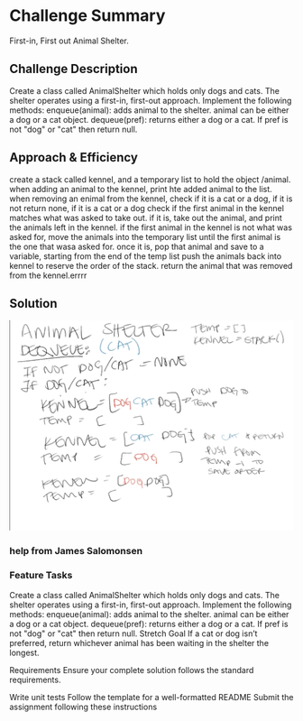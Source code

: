 # Challenge Summary
First-in, First out Animal Shelter.

## Challenge Description
Create a class called AnimalShelter which holds only dogs and cats. The shelter operates using a first-in, first-out approach.
Implement the following methods:
enqueue(animal): adds animal to the shelter. animal can be either a dog or a cat object.
dequeue(pref): returns either a dog or a cat. If pref is not "dog" or "cat" then return null.

## Approach & Efficiency
create a stack called kennel, and a temporary list to hold the object /animal. when adding an animal to the kennel, print hte added animal to the list. when removing an enimal from the kennel, check if it is a cat or a dog, if it is not return none, if it is a cat or a dog check if the first animal in the kennel matches what was asked to take out. if it is, take out the animal, and print the animals left in the kennel. if the first animal in the kennel is not what was asked for, move the animals into the temporary list until the first animal is the one that wasa asked for. once it is, pop that animal and save to a variable, starting from the end of the temp list push the animals back into kennel to reserve the order of the stack. return the animal that was removed from the kennel.errrr

## Solution
![fifo animal shelter solution](/assets/fifo-animal-shelter.png)


### help from James Salomonsen


### Feature Tasks
Create a class called AnimalShelter which holds only dogs and cats. The shelter operates using a first-in, first-out approach.
Implement the following methods:
enqueue(animal): adds animal to the shelter. animal can be either a dog or a cat object.
dequeue(pref): returns either a dog or a cat. If pref is not "dog" or "cat" then return null.
Stretch Goal
If a cat or dog isn’t preferred, return whichever animal has been waiting in the shelter the longest.

Requirements
Ensure your complete solution follows the standard requirements.

Write unit tests
Follow the template for a well-formatted README
Submit the assignment following these instructions
